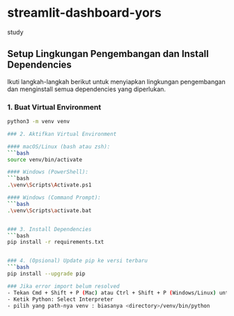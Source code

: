 # streamlit-dashboard-yors
study


## Setup Lingkungan Pengembangan dan Install Dependencies

Ikuti langkah-langkah berikut untuk menyiapkan lingkungan pengembangan dan menginstall semua dependencies yang diperlukan.

### 1. Buat Virtual Environment


```bash
python3 -m venv venv

### 2. Aktifkan Virtual Environment

#### macOS/Linux (bash atau zsh):
```bash
source venv/bin/activate

#### Windows (PowerShell):
```bash
.\venv\Scripts\Activate.ps1

#### Windows (Command Prompt):
```bash
.\venv\Scripts\activate.bat


### 3. Install Dependencies
```bash
pip install -r requirements.txt


### 4. (Opsional) Update pip ke versi terbaru
```bash
pip install --upgrade pip

### Jika error import belum resolved
- Tekan Cmd + Shift + P (Mac) atau Ctrl + Shift + P (Windows/Linux) untuk buka Command Palette.
- Ketik Python: Select Interpreter
- pilih yang path-nya venv : biasanya <directory>/venv/bin/python


